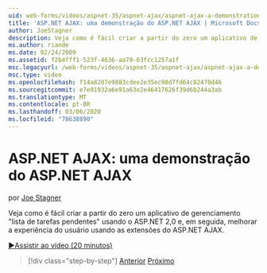 ```yaml
---
uid: web-forms/videos/aspnet-35/aspnet-ajax/aspnet-ajax-a-demonstration-of-aspnet-ajax
title: 'ASP.NET AJAX: uma demonstração do ASP.NET AJAX | Microsoft Docs'
author: JoeStagner
description: Veja como é fácil criar a partir do zero um aplicativo de gerenciamento "lista de tarefas pendentes" usando o ASP.NET 2,0 e, em seguida, melhorar a experiência do usuário usando o ASP.NET AJAX...
ms.author: riande
ms.date: 02/24/2009
ms.assetid: f2b4fff1-523f-4636-aa70-63fcc1257a1f
msc.legacyurl: /web-forms/videos/aspnet-35/aspnet-ajax/aspnet-ajax-a-demonstration-of-aspnet-ajax
msc.type: video
ms.openlocfilehash: f14a8207e9883cdee2e35ec98d7fd64c82470d46
ms.sourcegitcommit: e7e91932a6e91a63e2e46417626f39d6b244a3ab
ms.translationtype: MT
ms.contentlocale: pt-BR
ms.lasthandoff: 03/06/2020
ms.locfileid: "78638890"
---
```

# <a name="aspnet-ajax-a-demonstration-of-aspnet-ajax"></a>ASP.NET AJAX: uma demonstração do ASP.NET AJAX

por [Joe Stagner](https://github.com/JoeStagner)

Veja como é fácil criar a partir do zero um aplicativo de gerenciamento "lista de tarefas pendentes" usando o ASP.NET 2,0 e, em seguida, melhorar a experiência do usuário usando as extensões do ASP.NET AJAX.

[&#9654;Assistir ao vídeo (20 minutos)](https://channel9.msdn.com/Blogs/ASP-NET-Site-Videos/aspnet-ajax-a-demonstration-of-aspnet-ajax)

> [!div class="step-by-step"]
> [Anterior](creating-and-using-an-ajax-enabled-web-service-in-a-web-site.md)
> [Próximo](adonet-data-services-with-aspnet-ajax-support.md)
